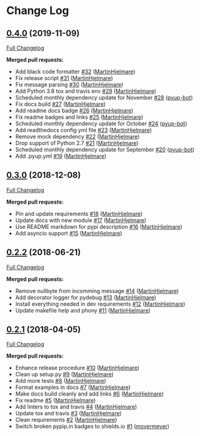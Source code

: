 # Change Log

## [0.4.0](https://github.com/MartinHjelmare/leicacam/tree/0.4.0) (2019-11-09)
[Full Changelog](https://github.com/MartinHjelmare/leicacam/compare/0.3.0...0.4.0)

**Merged pull requests:**

- Add black code formatter [\#32](https://github.com/MartinHjelmare/leicacam/pull/32) ([MartinHjelmare](https://github.com/MartinHjelmare))
- Fix release script [\#31](https://github.com/MartinHjelmare/leicacam/pull/31) ([MartinHjelmare](https://github.com/MartinHjelmare))
- Fix message parsing [\#30](https://github.com/MartinHjelmare/leicacam/pull/30) ([MartinHjelmare](https://github.com/MartinHjelmare))
- Add Python 3.8 tox and travis env [\#29](https://github.com/MartinHjelmare/leicacam/pull/29) ([MartinHjelmare](https://github.com/MartinHjelmare))
- Scheduled monthly dependency update for November [\#28](https://github.com/MartinHjelmare/leicacam/pull/28) ([pyup-bot](https://github.com/pyup-bot))
- Fix docs build [\#27](https://github.com/MartinHjelmare/leicacam/pull/27) ([MartinHjelmare](https://github.com/MartinHjelmare))
- Add readme docs badge [\#26](https://github.com/MartinHjelmare/leicacam/pull/26) ([MartinHjelmare](https://github.com/MartinHjelmare))
- Fix readme badges and links [\#25](https://github.com/MartinHjelmare/leicacam/pull/25) ([MartinHjelmare](https://github.com/MartinHjelmare))
- Scheduled monthly dependency update for October [\#24](https://github.com/MartinHjelmare/leicacam/pull/24) ([pyup-bot](https://github.com/pyup-bot))
- Add readthedocs config yml file [\#23](https://github.com/MartinHjelmare/leicacam/pull/23) ([MartinHjelmare](https://github.com/MartinHjelmare))
- Remove mock dependency [\#22](https://github.com/MartinHjelmare/leicacam/pull/22) ([MartinHjelmare](https://github.com/MartinHjelmare))
- Drop support of Python 2.7 [\#21](https://github.com/MartinHjelmare/leicacam/pull/21) ([MartinHjelmare](https://github.com/MartinHjelmare))
- Scheduled monthly dependency update for September [\#20](https://github.com/MartinHjelmare/leicacam/pull/20) ([pyup-bot](https://github.com/pyup-bot))
- Add .pyup.yml [\#19](https://github.com/MartinHjelmare/leicacam/pull/19) ([MartinHjelmare](https://github.com/MartinHjelmare))

## [0.3.0](https://github.com/MartinHjelmare/leicacam/tree/0.3.0) (2018-12-08)
[Full Changelog](https://github.com/MartinHjelmare/leicacam/compare/0.2.2...0.3.0)

**Merged pull requests:**

- Pin and update requirements [\#18](https://github.com/MartinHjelmare/leicacam/pull/18) ([MartinHjelmare](https://github.com/MartinHjelmare))
- Update docs with new module [\#17](https://github.com/MartinHjelmare/leicacam/pull/17) ([MartinHjelmare](https://github.com/MartinHjelmare))
- Use README markdown for pypi description [\#16](https://github.com/MartinHjelmare/leicacam/pull/16) ([MartinHjelmare](https://github.com/MartinHjelmare))
- Add asyncio support [\#15](https://github.com/MartinHjelmare/leicacam/pull/15) ([MartinHjelmare](https://github.com/MartinHjelmare))

## [0.2.2](https://github.com/MartinHjelmare/leicacam/tree/0.2.2) (2018-06-21)
[Full Changelog](https://github.com/MartinHjelmare/leicacam/compare/0.2.1...0.2.2)

**Merged pull requests:**

- Remove nullbyte from incomming message [\#14](https://github.com/MartinHjelmare/leicacam/pull/14) ([MartinHjelmare](https://github.com/MartinHjelmare))
- Add decorator logger for pydebug [\#13](https://github.com/MartinHjelmare/leicacam/pull/13) ([MartinHjelmare](https://github.com/MartinHjelmare))
- Install everything needed in dev requirements [\#12](https://github.com/MartinHjelmare/leicacam/pull/12) ([MartinHjelmare](https://github.com/MartinHjelmare))
- Update makefile help and phony [\#11](https://github.com/MartinHjelmare/leicacam/pull/11) ([MartinHjelmare](https://github.com/MartinHjelmare))

## [0.2.1](https://github.com/MartinHjelmare/leicacam/tree/0.2.1) (2018-04-05)
[Full Changelog](https://github.com/MartinHjelmare/leicacam/compare/v0.2.0...0.2.1)

**Merged pull requests:**

- Enhance release procedure [\#10](https://github.com/MartinHjelmare/leicacam/pull/10) ([MartinHjelmare](https://github.com/MartinHjelmare))
- Clean up setup.py [\#9](https://github.com/MartinHjelmare/leicacam/pull/9) ([MartinHjelmare](https://github.com/MartinHjelmare))
- Add more tests [\#8](https://github.com/MartinHjelmare/leicacam/pull/8) ([MartinHjelmare](https://github.com/MartinHjelmare))
- Format examples in docs [\#7](https://github.com/MartinHjelmare/leicacam/pull/7) ([MartinHjelmare](https://github.com/MartinHjelmare))
- Make docs build cleanly and add links [\#6](https://github.com/MartinHjelmare/leicacam/pull/6) ([MartinHjelmare](https://github.com/MartinHjelmare))
- Fix readme [\#5](https://github.com/MartinHjelmare/leicacam/pull/5) ([MartinHjelmare](https://github.com/MartinHjelmare))
- Add linters to tox and travis [\#4](https://github.com/MartinHjelmare/leicacam/pull/4) ([MartinHjelmare](https://github.com/MartinHjelmare))
- Update tox and travis [\#3](https://github.com/MartinHjelmare/leicacam/pull/3) ([MartinHjelmare](https://github.com/MartinHjelmare))
- Clean requirements [\#2](https://github.com/MartinHjelmare/leicacam/pull/2) ([MartinHjelmare](https://github.com/MartinHjelmare))
- Switch broken pypip.in badges to shields.io [\#1](https://github.com/MartinHjelmare/leicacam/pull/1) ([movermeyer](https://github.com/movermeyer))

